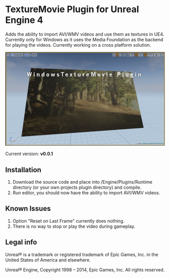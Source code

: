 TextureMovie Plugin for Unreal Engine 4
========================================

Adds the ability to import AVI/WMV videos and use them as textures in UE4. Currently only for Windows as it uses the Media Foundation as the backend for playing the videos. Currently working on a cross platform solution.

![SCREENSHOT](TITLE.jpg)

Current version: **v0.0.1**

Installation
------------

1. Download the source code and place into /Engine/Plugins/Runtime directory (or your own projects plugin directory) and compile.
1. Run editor, you should now have the ability to import AVI/WMV videos.

Known Issues
------------

1. Option "Reset on Last Frame" currently does nothing.
1. There is no way to stop or play the video during gameplay.

Legal info
----------

Unreal® is a trademark or registered trademark of Epic Games, Inc. in the United States of America and elsewhere.

Unreal® Engine, Copyright 1998 – 2014, Epic Games, Inc. All rights reserved.

